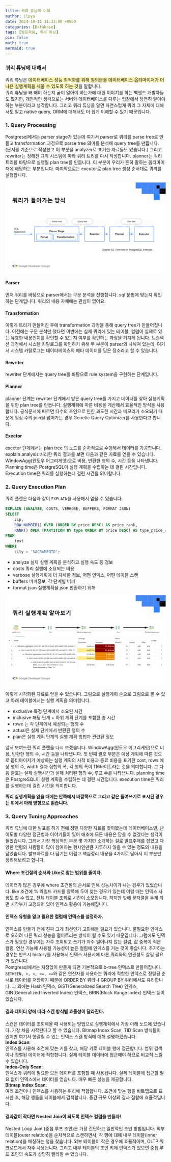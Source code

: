 ```yaml
---
title: 쿼리 튜닝의 이해
author: ilpyo
date: 2024-10-11 11:33:00 +0900
categories: [Database]
tags: [발표자료, 쿼리 튜닝]
pin: false
math: true
mermaid: true
---
```


### 쿼리 튜닝에 대해서
쿼리 튜닝은 <span style="background-color:#fff5b1">데이터베이스 성능 최적화를 위해 질의문을 데이터베이스 옵티마이저가 더 나은 실행계획을 세울 수 있도록 하는 것</span>을 말합니다.  
쿼리 튜닝을 왜 해야 하는지 굳이 알아야 하는가에 대한 이야기를 하는 백엔드 개발자들도 봤지만, 개인적인 생각으로는 서버와 데이터베이스를 다루는 입장에서 당연히 알아야 하는 부분이라고 생각합니다.
그리고 쿼리 튜닝을 알면 자연스럽게 쿼리 그 자체에 대해서도 알고 native query, ORM에 대해서도 더 쉽게 이해할 수 있기 때문입니다.

### 1. Query Processing
Postgresql에서는 parser stage가 있는데 여기서 parser로 쿼리를 parse tree로 만들고 transformation 과정으로 parse tree 의미를 분석해 query tree를 만듭니다.
(문서를 기준으로 작성했고 이 부분을 analyzer로 표기한 자료들도 있습니다.)
그리고 rewriter는 정해진 규칙 시스템에 따라 쿼리 트리를 다시 작성합니다. planner는 쿼리 트리를 바탕으로 실행될 plan tree를 만듭니다.
이 부분이 우리가 흔히 말하는 옵티마이저에 해당하는 부분입니다. 마지막으로는 excutor로 plan tree 생성 순서대로 쿼리를 실행합니다.

<img src="/assets/post_images/database/query_tuning_01.png">

#### Parser
먼저 쿼리를 바탕으로 parser에서는 구문 분석을 진행합니다. sql 문법에 맞는지 확인하는 단계입니다. 쿼리의 내용 자체에는 관심이 없어요.  

#### Transformation
이렇게 트리가 만들어진 후에 transformation 과정을 통해 query tree가 만들어집니다.
이전에는 구문 분석만 했다면 이번에는 실제 쿼리에 있는 테이블, 컬럼이 실제로 있는 유효한 내용인지를 확인할 수 있는지 여부를 확인하는 과정을 거치게 됩니다.
트랜잭션 과정에서 시스템 카탈로그를 확인하기 위해 두 부분이 parser와 나눠져 있는데, 여기서 시스템 카탈로그는 데이터베이스의 메타 데이터를 담은 장소라고 할 수 있습니다.  

#### Rewriter
rewriter 단계에서는 query tree를 바탕으로 rule system을 구현하는 단계입니다.

#### Planner
planner 단계는 rewriter 단계에서 받은 query tree를 가지고 데이터를 찾아 실행계획을 위한 plan tree를 만듭니다.
실행계획에 따른 비용을 계산해서 효율적인 방식을 사용합니다. 공식문서에 따르면 다수의 조인으로 인한 과도한 시간과 메모리가 소요되기 때문에 일정 수의 join을 넘어가는 경우 Genetic Query Optimizer를 사용한다고 합니다.

#### Exector
exector 단계에서는 plan tree 의 노드를 순차적으로 수행해서 데이터를 가공합니다. explain analysis 처리한 쿼리 결과를 보면 다음과 같은 자료를 얻을 수 있습니다. 
WindowAgg(윈도우 어그리게잇)으로 비용, 반환한 행의 수, 시간 등을 나타냅니다. Planning time은 PostgreSQL이 실행 계획을 수립하는 데 걸린 시간입니다. Execution time은 쿼리를 실행하는데 걸린 시간을 의미합니다.

### 2. Query Execution Plan 
쿼리 플랜은 다음과 같이 ```EXPLAIN```을 사용해서 얻을 수 있습니다.
```sql
EXPLAIN (ANALYZE, COSTS, VERBOSE, BUFFERS, FORMAT JSON)
SELECT
    zip,
    ROW_NUMBER() OVER (ORDER BY price DESC) AS price_rank,
    RANK() OVER (PARTITION BY type ORDER BY price DESC) AS type_price_rank
FROM
    test
WHERE
    city = 'SACRAMENTO';
```
+ analyze 실제 실행 계획을 분석하고 실행 속도 등 정보
+ costs 쿼리 실행에 소요되는 비용
+ verbose 실행계획에 더 자세한 정보, 어떤 인덱스, 어떤 테이블 스캔
+ buffers 버퍼정보, 각 단계별 버퍼
+ format json 실행계획을 json 반환하기 위해

<img src="/assets/post_images/database/query_tuning_02.png">

이렇게 시각화된 자료로 얻을 수 있습니다. 그림으로 실행계획 순으로 그림으로 볼 수 있고 아래 테이블에서는 실행 계획을 의미합니다.
+ exclusive 특정 단계에서 소요된 시간
+ inclusive 해당 단계 + 하위 계획 단계를 포함한 총 시간
+ rowx 는 각 단계에서 예상되는 행의 수
+ actual은 실제 단계에서 반환된 행의 수
+ plan은 실행 계획 단계의 실행 계획 방법과 관련된 정보

앞서 보여드린 쿼리 플랜을 다시 보겠습니다. 
WindowAgg(윈도우 어그리게잇)으로 비용, 반환한 행의 수, 시간 등을 나타냅니다.
첫 번째 괄호 부분은 예상 계획에 따른 것으로 옵티마이저가 예상하는 실행 계획의 시작 비용과 종료 비용을 표기한 cost, rows 예상 행의 수, width 결과 집합의 폭, 각 행의 폭이 116바이트라는 것을 의미합니다.
그 다음 괄호는 실제 실행시간과 실제 처리된 행의 수, 루프 수를 나타냅니다. planning time은 PostgreSQL이 실행 계획을 수립하는 데 걸린 시간입니다. execution time은 쿼리를 실행하는데 걸린 시간을 의미합니다.

**쿼리 실행계획을 읽을 때에는 안쪽에서 바깥쪽으로 그리고 같은 들여쓰기로 표시된 경우는 위에서 아래 방향으로 읽습니다.**

### 3. Query Tuning Approaches
쿼리 튜닝에 대한 발표를 하기 전에 정말 다양한 자료를 찾아봤는데 데이터베이스별, 난이도별 다양한 접근법과 이야기들이 있어 애초에 모든 내용은 담을 수 없겠다는 생각이 들었습니다. 그래서 가장 핵심적인 부분 몇 가지만 소개하는 걸로 발표주제를 잡았고
다양한 연령의 사람들이 많이 참여하는 행사인만큼 지루하지 않을 수 있는 정도의 내용을 담았습니다. 발표자료를 다 담기는 어렵고 핵심정리 내용을 4가지로 담아서 이 부분만 정리해보려고 합니다.
#### Where 조건절의 순서와 Like로 찾는 범위를 줄이자.
데이터가 많은 경우에 where 조건절의 순서로 인해 성능차이가 나는 경우가 있었습니다. like 조건에 % 와일드 카드를 양쪽에 두어 찾는 경우가 있는데 이럴 때는 인덱스 사용도 할 수 없고, 전체 테이블 조회로 시간이 소모됩니다. 하지만 앞에 문자열을 두게 되면 시작부가 고정되어 있어 인덱스 활용이 가능해집니다.
#### 인덱스 유형을 알고 필요한 컬럼에 인덱스를 설정하자.
인덱스를 만들기 전에 진짜 그게 최선인가 고민해볼 필요가 있습니다. 불필요한 인덱스로 오히려 다른 쿼리 성능을 떨어트리는 방식이 될 수도 있기 때문입니다.
그럼에도 인덱스가 필요한 경우에는 자주 조회되고 쓰기가 자주 일어나지 않는 컬럼, 값 중복이 적은 컬럼, 연산 기능에 사용될 가능성이 높은 컬럼에 인덱스를 거는 것이 좋습니다. 추가하는 경우는 반드시 history를 사용해서 인덱스 사용시에 다른 쿼리와의 연관성도 살필 필요가 있습니다.  
Postgresql에서는 지정없이 만들게 되면 기본적으로 b-tree 인덱스로 만들어집니다. ```BETWEEN, >, <, >=, <=```와 같은 연산자를 사용하는 쿼리에 적합한 인덱스로 정렬된 순서로 데이터를 저장하기 때문에 ORDER BY 쿼리나 GROUP BY 쿼리에서도 유리합니다.
그 외에는 Hash 인덱스, GiST(Generalized Search Tree) 인덱스, GIN(Generalized Inverted Index) 인덱스, BRIN(Block Range Index) 인덱스 등이 있습니다.
#### 결과 데이터 양에 따라 스캔 방식별 효율성이 달라진다.
스캔은 데이터를 조회해올 때 사용되는 방법으로 실행계획에서 가장 아래 노드에 있습니다. 가장 처음 시작된다고 할 수 있습니다.
Bitmap Index Scan, TID Scan 방식들이 있지만 여기서 헷갈릴 수 있는 인덱스 스캔 방식에 대해 설명하겠습니다.  
**Index Scan**:  
인덱스를 사용해 조건에 맞는 키를 찾고, 해당 키로 테이블 행에 접근합니다. 범위 검색이나 정렬된 데이터에 적합합니다. 실제 테이블 데이터에 접근해야 하므로 비교적 느릴 수 있습니다.  
**Index-Only Scan**:  
인덱스가 쿼리에 필요한 모든 데이터를 포함할 때 사용됩니다. 실제 테이블에 접근할 필요 없이 인덱스에서 데이터를 얻습니다.  매우 빠른 성능을 제공합니다.  
**Bitmap Index Scan**:  
여러 조건이나 인덱스를 사용하는 쿼리에 적합합니다. 조건에 맞는 행을 비트맵으로 표시한 후, 해당 행들을 테이블에서 검색합니다. 중간 규모 이상의 결과 집합에 효율적입니다.  
#### 결과값이 작다면 Nested Join이 되도록 인덱스 컬럼을 만들자!
Nested Loop Join (중첩 루프 조인)은 가장 간단하고 일반적인 조인 방법입니다.
외부 테이블(outer relation)을 순차적으로 스캔하면서, 각 행에 대해 내부 테이블(inner relation)을 매칭하는 행을 찾습니다. 외부 테이블이 작은 경우에 효율적이며, OLTP 워크로드에서 자주 사용됩니다.
그리고 내부 테이블의 조인 키에 인덱스가 있으면 중첩 루프 조인의 속도가 상당히 빨라질 수 있습니다.

  
